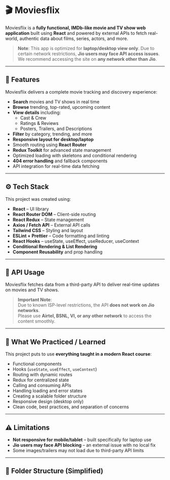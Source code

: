 # 🎬 Moviesflix

Moviesflix is a **fully functional, IMDb-like movie and TV show web application** built using **React** and powered by external APIs to fetch real-world, authentic data about films, series, actors, and more.

> **Note**: This app is optimized for **laptop/desktop view only**. Due to certain network restrictions, **Jio users may face API access issues**. We recommend accessing the site on **any network other than Jio**.

---

## 🚀 Features

Moviesflix delivers a complete movie tracking and discovery experience:

- **Search** movies and TV shows in real time
- **Browse** trending, top-rated, upcoming content
- **View details** including:
  - Cast & Crew
  - Ratings & Reviews
  - Posters, Trailers, and Descriptions
- **Filter** by category, trending, and more
- **Responsive layout for desktop/laptop**
- Smooth routing using **React Router**
- **Redux Toolkit** for advanced state management
- Optimized loading with skeletons and conditional rendering
- **404 error handling** and fallback components
- API integration for real-time data fetching

---

## ⚙️ Tech Stack

This project was created using:

- **React** – UI library
- **React Router DOM** – Client-side routing
- **React Redux** – State management
- **Axios / Fetch API** – External API calls
- **Tailwind CSS** – Styling and layout
- **ESLint + Prettier** – Code formatting and linting
- **React Hooks** – useState, useEffect, useReducer, useContext
- **Conditional Rendering & List Rendering**
- **Component Reusability** and prop handling

---

## 📡 API Usage

Moviesflix fetches data from a third-party API to deliver real-time updates on movies and TV shows.

> **Important Note**:  
> Due to known ISP-level restrictions, the API **does not work on Jio networks**.  
> Please use **Airtel, BSNL, VI, or any other network** to access the content smoothly.

---

## 🧠 What We Practiced / Learned

This project puts to use **everything taught in a modern React course**:

- Functional components
- Hooks (`useState`, `useEffect`, `useContext`)
- Routing with dynamic routes
- Redux for centralized state
- Calling and consuming APIs
- Handling loading and error states
- Creating a scalable folder structure
- Responsive design (desktop only)
- Clean code, best practices, and separation of concerns

---

## ⚠️ Limitations

- **Not responsive for mobile/tablet** – built specifically for laptop use
- **Jio users may face API blocking** – an external issue with no local fix
- Some images/trailers may not load due to third-party API limits

---

## 📁 Folder Structure (Simplified)
